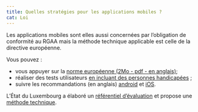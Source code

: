 ```yaml
---
title: Quelles stratégies pour les applications mobiles ?
cat: Loi
---
```


Les applications mobiles sont elles aussi concernées par l’obligation de conformité au RGAA mais la méthode technique applicable est celle de la directive européenne.

Vous pouvez :
* vous appuyer sur la <a href="https://www.etsi.org/deliver/etsi_EN/301500_301599/301549/02.01.02_60/en_301549v020102p.pdf" download  rel="noreferrer noopener" target="_blank" title="norme européenne (2Mo - pdf - en anglais) - nouvelle fenêtre">norme européenne (2Mo - pdf - en anglais)</a>;
* réaliser des tests utilisateurs [en incluant des personnes handicapées](https://design.numerique.gouv.fr/outils/#tests) ;
* suivre les recommandations (en anglais) <a href="https://developer.android.com/guide/topics/ui/accessibility/"  rel="noreferrer noopener" target="_blank" title="android - nouvelle fenêtre">android</a> et <a href="https://developer.apple.com/design/human-interface-guidelines/foundations/inclusion#accessibility"  rel="noreferrer noopener" target="_blank" title="iOS - nouvelle fenêtre">iOS</a>.

L’État du Luxembourg a élaboré un <a rel="noreferrer noopener" target="_blank" title="référentiel d’évaluation - nouvelle fenêtre" href="https://accessibilite.public.lu/fr/raam1/index.html">référentiel d’évaluation</a> et propose une <a rel="noreferrer noopener" target="_blank" title="méthode technique - nouvelle fenêtre" href="https://accessibilite.public.lu/fr/raam1/referentiel-technique.html">méthode technique</a>. 
